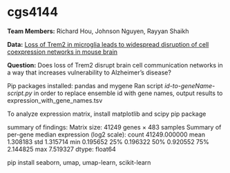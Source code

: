 # cgs4144

**Team Members:** Richard Hou, Johnson Nguyen, Rayyan Shaikh

**Data:** [Loss of Trem2 in microglia leads to widespread disruption of cell coexpression networks in mouse brain](https://pubmed.ncbi.nlm.nih.gov/29906661/)

**Question:** Does loss of Trem2 disrupt brain cell communication networks in a way that increases vulnerability to Alzheimer’s disease?

Pip packages installed: pandas and mygene
Ran script _id-to-geneName-script.py_ in order to replace ensemble id with gene names, output results to expression_with_gene_names.tsv

To analyze expression matrix, install matplotlib and scipy pip package

summary of findings:
Matrix size: 41249 genes × 483 samples
Summary of per-gene median expression (log2 scale):
count 41249.000000
mean 1.308183
std 1.315714
min 0.195652
25% 0.196322
50% 0.920552
75% 2.144825
max 7.519327
dtype: float64

pip install seaborn, umap, umap-learn, scikit-learn
